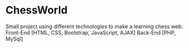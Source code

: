 # ChessWorld
Small project using different technologies to make a learning chess web. Front-End [HTML, CSS, Bootstrap, JavaScript, AJAX] Back-End [PHP, MySql]

